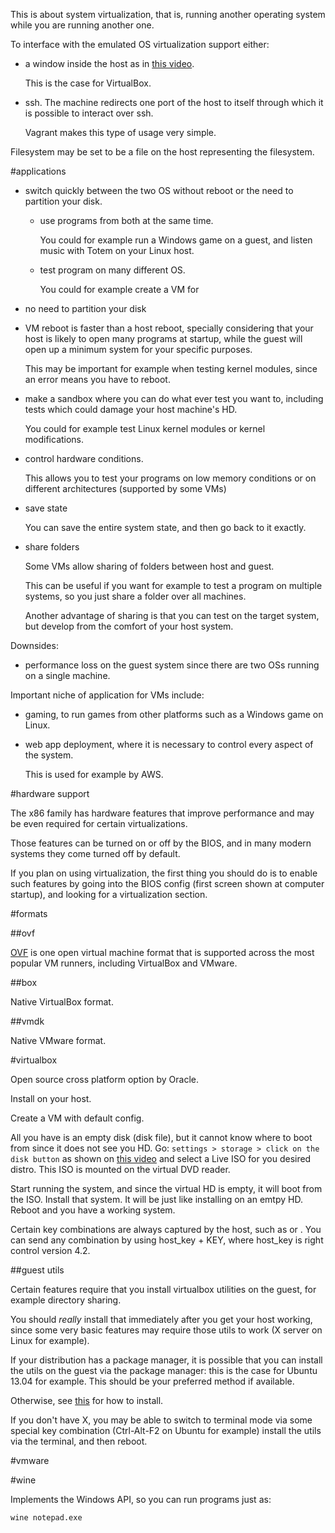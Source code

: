 This is about system virtualization, that is,
running another operating system while you are running another one.

To interface with the emulated OS virtualization support either:

- a window inside the host as in [this video](http://www.youtube.com/watch?feature=player_detailpage&v=hK-oggHEetc&t=723).

    This is the case for VirtualBox.

- ssh. The machine redirects one port of the host to itself through which it is possible to interact over ssh.

    Vagrant makes this type of usage very simple.

Filesystem may be set to be a file on the host representing the filesystem.

#applications

- switch quickly between the two OS without reboot or the need to partition your disk.

    - use programs from both at the same time.

        You could for example run a Windows game on a guest,
        and listen music with Totem on your Linux host.

    - test program on many different OS.

        You could for example create a VM for

- no need to partition your disk

- VM reboot is faster than a host reboot, specially considering that your host
    is likely to open many programs at startup, while the guest will open up
    a minimum system for your specific purposes.

    This may be important for example when testing kernel modules, since an error
    means you have to reboot.

- make a sandbox where you can do what ever test you want to,
    including tests which could damage your host machine's HD.

    You could for example test Linux kernel modules or kernel modifications.

- control hardware conditions.

    This allows you to test your programs on low memory conditions
    or on different architectures (supported by some VMs)

- save state

    You can save the entire system state, and then go back to it exactly.

- share folders

    Some VMs allow sharing of folders between host and guest.

    This can be useful if you want for example to test a program on multiple systems,
    so you just share a folder over all machines.

    Another advantage of sharing is that you can test on the target system,
    but develop from the comfort of your host system.

Downsides:

- performance loss on the guest system since there are two OSs running on a single machine.

Important niche of application for VMs include:

- gaming, to run games from other platforms such as a Windows game on Linux.
- web app deployment, where it is necessary to control every aspect of the system.

    This is used for example by AWS.

#hardware support

The x86 family has hardware features that improve performance and may be even required for
certain virtualizations.

Those features can be turned on or off by the BIOS, and in many modern systems
they come turned off by default.

If you plan on using virtualization, the first thing you should do is to
enable such features by going into the BIOS config (first screen shown at computer startup),
and looking for a virtualization section.

#formats

##ovf

[OVF](http://en.wikipedia.org/wiki/Open_Virtualization_Format)
is one open virtual machine format that is supported across the most popular VM runners,
including VirtualBox and VMware.

##box

Native VirtualBox format.

##vmdk

Native VMware format.

#virtualbox

Open source cross platform option by Oracle.

Install on your host.

Create a VM with default config.

All you have is an empty disk (disk file), but it cannot know where to boot from
since it does not see you HD.
Go: `settings > storage > click on the disk button` as shown on
[this video](http://www.youtube.com/watch?feature=player_detailpage&v=hK-oggHEetc&t=538)
and select a Live ISO for you desired distro. This ISO is mounted on the virtual DVD reader.

Start running the system, and since the virtual HD is empty, it will boot from the ISO.
Install that system. It will be just like installing on an emtpy HD.
Reboot and you have a working system.

Certain key combinations are always captured by the host, such as <C-A-DEL> or <C-A-BACKSPACE>.
You can send any <C-A-KEY> combination by using host_key + KEY, where host_key is right control version 4.2.

##guest utils

Certain features require that you install virtualbox utilities on the guest,
for example directory sharing.

You should *really* install that immediately after you get your host working,
since some very basic features may require those utils to work (X server on Linux for example).

If your distribution has a package manager, it is possible that you can install the utils on
the guest via the package manager: this is the case for Ubuntu 13.04 for example.
This should be your preferred method if available.

Otherwise, see [this](http://www.virtualbox.org/manual/ch04.html#idp11306688) for how to install.

If you don't have X, you may be able to switch to terminal mode via some special key combination
(Ctrl-Alt-F2 on Ubuntu for example) install the utils via the terminal, and then reboot.

#vmware

#wine

Implements the Windows API, so you can run programs just as:

    wine notepad.exe
